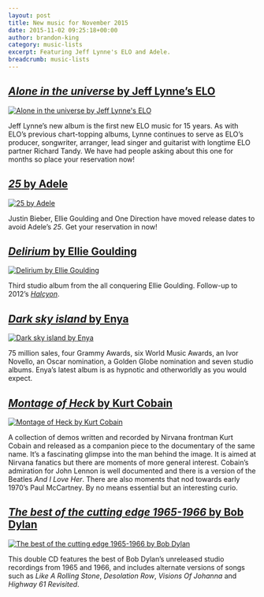 ```yaml
---
layout: post
title: New music for November 2015
date: 2015-11-02 09:25:18+00:00
author: brandon-king
category: music-lists
excerpt: Featuring Jeff Lynne's ELO and Adele.
breadcrumb: music-lists
---
```

## [<cite>Alone in the universe</cite> by Jeff Lynne&#8217;s ELO](https://suffolk.spydus.co.uk/cgi-bin/spydus.exe/ENQ/OPAC/BIBENQ/24231182?QRY=CTIBIB%3C%20IRN(56735875)&QRYTEXT=Alone%20in%20the%20universe%20%5Bsound%20recording%5D)

[![Alone in the universe by Jeff Lynne's ELO](http://suffolklibraries.co.uk/wp-content/uploads/2015/10/aloneintheuniverse.jpg)](https://suffolk.spydus.co.uk/cgi-bin/spydus.exe/ENQ/OPAC/BIBENQ/24231182?QRY=CTIBIB%3C%20IRN(56735875)&QRYTEXT=Alone%20in%20the%20universe%20%5Bsound%20recording%5D)

Jeff Lynne’s new album is the first new ELO music for 15 years. As with ELO’s previous chart-topping albums, Lynne continues to serve as ELO’s producer, songwriter, arranger, lead singer and guitarist with longtime ELO partner Richard Tandy. We have had people asking about this one for months so place your reservation now!

## [<cite>25</cite> by Adele](https://suffolk.spydus.co.uk/cgi-bin/spydus.exe/ENQ/OPAC/BIBENQ/2092417?QRY=CTIBIB%3C%20IRN(32303861)&QRYTEXT=25%20%5Bsound%20recording%5D)

[![25 by Adele](http://suffolklibraries.co.uk/wp-content/uploads/2015/11/adele25.jpg)](https://suffolk.spydus.co.uk/cgi-bin/spydus.exe/ENQ/OPAC/BIBENQ/2092417?QRY=CTIBIB%3C%20IRN(32303861)&QRYTEXT=25%20%5Bsound%20recording%5D)

Justin Bieber, Ellie Goulding and One Direction have moved release dates to avoid Adele&#8217;s <cite>25</cite>. Get your reservation in now!

## [<cite>Delirium</cite> by Ellie Goulding](https://suffolk.spydus.co.uk/cgi-bin/spydus.exe/ENQ/OPAC/BIBENQ/24233114?QRY=CTIBIB%3C%20IRN(56500983)&QRYTEXT=Delirium%20%5Bsound%20recording%5D)

[![Delirium by Ellie Goulding](http://suffolklibraries.co.uk/wp-content/uploads/2015/10/delirium.jpg)](https://suffolk.spydus.co.uk/cgi-bin/spydus.exe/ENQ/OPAC/BIBENQ/24233114?QRY=CTIBIB%3C%20IRN(56500983)&QRYTEXT=Delirium%20%5Bsound%20recording%5D)

Third studio album from the all conquering Ellie Goulding. Follow-up to 2012’s [<cite>Halcyon</cite>](https://suffolk.spydus.co.uk/cgi-bin/spydus.exe/ENQ/OPAC/BIBENQ/24836250?QRY=CTIBIB%3C%20IRN(14024340)&QRYTEXT=Halcyon%20%5Bsound%20recording%5D).

## [<cite>Dark sky island</cite> by Enya](https://suffolk.spydus.co.uk/cgi-bin/spydus.exe/ENQ/OPAC/BIBENQ/24234294?QRY=CTIBIB%3C%20IRN(57599178)&QRYTEXT=Dark%20sky%20island%20%5Bsound%20recording%5D)

[![Dark sky island by Enya](http://suffolklibraries.co.uk/wp-content/uploads/2015/10/darkskyisland.jpg)](https://suffolk.spydus.co.uk/cgi-bin/spydus.exe/ENQ/OPAC/BIBENQ/24234294?QRY=CTIBIB%3C%20IRN(57599178)&QRYTEXT=Dark%20sky%20island%20%5Bsound%20recording%5D)

75 million sales, four Grammy Awards, six World Music Awards, an Ivor Novello, an Oscar nomination, a Golden Globe nomination and seven studio albums. Enya’s latest album is as hypnotic and otherworldly as you would expect.

## [<cite>Montage of Heck</cite> by Kurt Cobain](https://suffolk.spydus.co.uk/cgi-bin/spydus.exe/ENQ/OPAC/BIBENQ/24235480?QRY=CTIBIB%3C%20IRN(57018275)&QRYTEXT=Montage%20of%20heck%20%3A%20The%20home%20recordings%20%5Bsound%20recording%5D)

[![Montage of Heck by Kurt Cobain](http://suffolklibraries.co.uk/wp-content/uploads/2015/10/montageofheck.jpg)](https://suffolk.spydus.co.uk/cgi-bin/spydus.exe/ENQ/OPAC/BIBENQ/24235480?QRY=CTIBIB%3C%20IRN(57018275)&QRYTEXT=Montage%20of%20heck%20%3A%20The%20home%20recordings%20%5Bsound%20recording%5D)

A collection of demos written and recorded by Nirvana frontman Kurt Cobain and released as a companion piece to the documentary of the same name. It’s a fascinating glimpse into the man behind the image. It is aimed at Nirvana fanatics but there are moments of more general interest. Cobain’s admiration for John Lennon is well documented and there is a version of the Beatles <cite>And I Love Her</cite>. There are also moments that nod towards early 1970’s Paul McCartney. By no means essential but an interesting curio.

## [<cite>The best of the cutting edge 1965-1966</cite> by Bob Dylan](https://suffolk.spydus.co.uk/cgi-bin/spydus.exe/ENQ/OPAC/BIBENQ/24235896?QRY=CTIBIB%3C%20IRN(57015719)&QRYTEXT=The%20best%20of%20the%20cutting%20edge%201965-1966%20%5Bsound%20recording%5D)

[![The best of the cutting edge 1965-1966 by Bob Dylan](http://suffolklibraries.co.uk/wp-content/uploads/2015/10/bestofcuttingedge.jpg)](https://suffolk.spydus.co.uk/cgi-bin/spydus.exe/ENQ/OPAC/BIBENQ/24235896?QRY=CTIBIB%3C%20IRN(57015719)&QRYTEXT=The%20best%20of%20the%20cutting%20edge%201965-1966%20%5Bsound%20recording%5D)

This double CD features the best of Bob Dylan’s unreleased studio recordings from 1965 and 1966, and includes alternate versions of songs such as <cite>Like A Rolling Stone</cite>, <cite>Desolation Row</cite>, <cite>Visions Of Johanna</cite> and <cite>Highway 61 Revisited</cite>.
